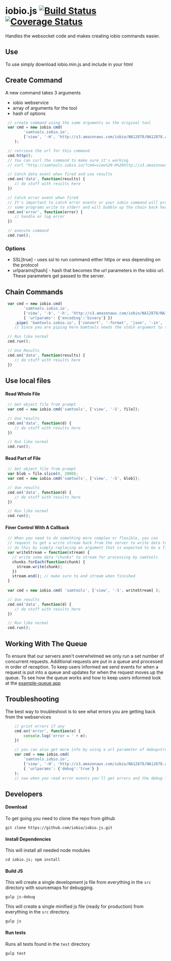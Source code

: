 # iobio.js [![Build Status](https://travis-ci.org/iobio/iobio.js.svg?branch=master)](https://travis-ci.org/iobio/iobio.js) [![Coverage Status](https://coveralls.io/repos/iobio/iobio.js/badge.svg?branch=master)](https://coveralls.io/r/iobio/iobio.js?branch=master)
Handles the websocket code and makes creating iobio commands easier.

## Use

To use simply download iobio.min.js and include in your html

## Create Command
A new command takes 3 arguments
* iobio webservice
* array of arguments for the tool
* hash of options

```javascript
 // create command using the same arguments as the original tool
 var cmd = new iobio.cmd(
		'samtools.iobio.io',
		['view', '-H', 'http://s3.amazonaws.com/iobio/NA12878/NA12878.autsome.bam']
	);

 // retrieve the url for this command
 cmd.http();
 // You can curl the command to make sure it's working
 // curl "http://samtools.iobio.io/?cmd=view%20-H%20http://s3.amazonaws.com/iobio/NA12878/NA12878.autsome.bam"			

 // Catch data event when fired and use results
 cmd.on('data', function(results) {
	// do stuff with results here
 })

 // Catch error event when fired 
 // It's important to catch error events or your iobio command will probably throw an error and fail as 
 // some programs write to stderr and will bubble up the chain back here.
 cmd.on('error', function(error) {
	// handle or log error
 })

 // execute command
 cmd.run();
```

### Options
* SSL[true] - uses ssl to run command either https or wss depending on the protocol
* urlparams[hash] - hash that becomes the url parameters in the iobio url. These parameters get passed to the server.

## Chain Commands

```javascript
 var cmd = new iobio.cmd(
		'samtools.iobio.io',
		['view', '-b', '-h', 'http://s3.amazonaws.com/iobio/NA12878/NA12878.autsome.bam', '1:6864420-6869420'],
		{ 'urlparams': {'encoding':'binary'} })
	.pipe( 'bamtools.iobio.io', ['convert', '-format', 'json', '-in', 'stdin'] ); // chain command
	// Since you are piping here bamtools needs the stdin argument to tell it to look for data on stdin

 // Run like normal
 cmd.run(); 

 // Use Results
 cmd.on('data', function(results) {
	// do stuff with results here
 })
```

## Use local files

#### Read Whole File

```javascript
 // Get object file from prompt
 var cmd = new iobio.cmd('samtools', ['view', '-S', file]);			

 // Use results
 cmd.on('data', function(d) {
	// do stuff with results here
 })

 // Run like normal
 cmd.run();
```

#### Read Part of File

```javascript
 // Get object file from prompt
 var blob = file.slice(0, 2000);
 var cmd = new iobio.cmd('samtools', ['view', '-S', blob]);			

 // Use results
 cmd.on('data', function(d) {
	// do stuff with results here
 })

 // Run like normal
 cmd.run();
```

#### Finer Control With A Callback

```javascript
 // When you need to do something more complex or flexible, you can 
 // request to get a write stream back from the server to write data to
 // do this by simply replacing an argument that is expected to be a file, with a function
 var writeStream = function(stream) {
   // write some data "chunks" to stream for processing by samtools
   chunks.forEach(function(chunk) {
     stream.write(chunk);
   })
   stream.end(); // make sure to end stream when finished 
 }  
 
 var cmd = new iobio.cmd( 'samtools', ['view', '-S', writeStream] );			

 // Use results
 cmd.on('data', function(d) {
	// do stuff with results here
 })

 // Run like normal
 cmd.run();
```

## Working With The Queue
To ensure that our servers aren't overwhelmed we only run a set number of concurrent
requests. Additional requests are put in a queue and processed in order of reception.
To keep users informed we send events for when a request is put into a queue and updates
for when the request moves up the queue. To see how the queue works and how to keep users informed look at the [example-queue app](https://github.com/iobio/example-queue)


## Troubleshooting
The best way to troubleshoot is to see what errors you are getting back from the webservices

```javascript
	// print errors if any
	cmd.on('error', function(e) {
		console.log('error = ' + e);
	})

	// you can also get more info by using a url parameter of debug=true
	var cmd = new iobio.cmd(
		'samtools.iobio.io',
		['view', '-H', 'http://s3.amazonaws.com/iobio/NA12878/NA12878.autsome.bam'],
		{ 'urlparams': {'debug':'true'} }
	);
	// now when you read error events you'll get errors and the debug log
```

## Developers

#### Download 
To get going you need to clone the repo from github
```
git clone https://github.com/iobio/iobio.js.git
```

#### Install Dependencies
This will install all needed node modules
```
cd iobio.js; npm install
```


#### Build JS
This will create a single development js file from everything in the ```src``` directory with sourcemaps for debugging.
```
gulp js-debug
```

This will create a single minified js file (ready for production) from everything in the ```src``` directory.
```
gulp js
```

#### Run tests
Runs all tests found in the ```test``` directory
```
gulp test
```
